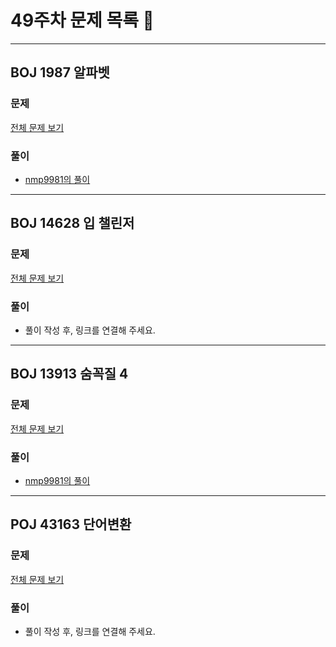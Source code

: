 # 49주차 문제 목록 📝
___
## BOJ 1987 알파벳
### 문제
[전체 문제 보기](https://www.acmicpc.net/problem/1987)

### 풀이
- [nmp9981의 풀이](https://blog.naver.com/tybnasgo/222909111034)

___
## BOJ 14628 입 챌린저
### 문제
[전체 문제 보기](https://www.acmicpc.net/problem/14628)

### 풀이
- 풀이 작성 후, 링크를 연결해 주세요.
___
## BOJ 13913 숨꼭질 4
### 문제
[전체 문제 보기](https://www.acmicpc.net/problem/13913)

### 풀이
- [nmp9981의 풀이](https://blog.naver.com/tybnasgo/222638118598)
___
## POJ 43163 단어변환
### 문제
[전체 문제 보기](https://www.acmicpc.net/problem/41363)

### 풀이
- 풀이 작성 후, 링크를 연결해 주세요.
